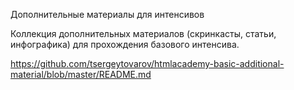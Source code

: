 Дополнительные материалы для интенсивов

Коллекция дополнительных материалов (скринкасты, статьи, инфографика) для прохождения базового интенсива.

https://github.com/tsergeytovarov/htmlacademy-basic-additional-material/blob/master/README.md
